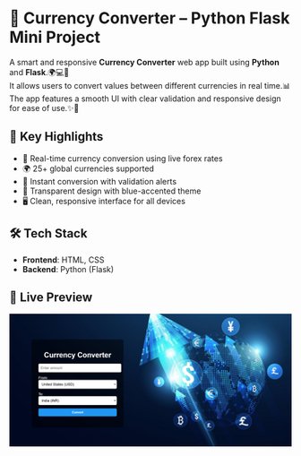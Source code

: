# 💱 Currency Converter – Python Flask Mini Project

A smart and responsive **Currency Converter** web app built using **Python** and **Flask**.🌍💻💱  
It allows users to convert values between different currencies in real time.📊  
The app features a smooth UI with clear validation and responsive design for ease of use.✨🧠

## 🌟 Key Highlights

- 🔄 Real-time currency conversion using live forex rates  
- 🌍 25+ global currencies supported  
- 🧮 Instant conversion with validation alerts  
- 💠 Transparent design with blue-accented theme  
- 🖥️ Clean, responsive interface for all devices  

## 🛠️ Tech Stack

- **Frontend**: HTML, CSS  
- **Backend**: Python (Flask)  

## 📸 Live Preview

![Screenshot](screenshot.png)
